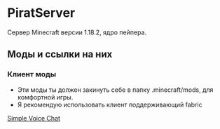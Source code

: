 # PiratServer

Сервер Minecraft версии 1.18.2, ядро пейпера.

## Моды и ссылки на них

### Клиент моды 

- Эти моды ты должен закинуть себе в папку .minecraft/mods, для комфортной игры.
- Я рекомендую использовать клиент поддерживающий fabric

[Simple Voice Chat ]([https://link-url-here.org](https://www.curseforge.com/minecraft/mc-mods/simple-voice-chat/files))
